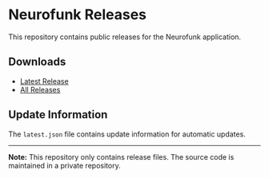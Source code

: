 # Neurofunk Releases

This repository contains public releases for the Neurofunk application.

## Downloads

- [Latest Release](https://github.com/railstride/Neurofunk/releases/latest)
- [All Releases](https://github.com/railstride/Neurofunk/releases)

## Update Information

The `latest.json` file contains update information for automatic updates.

---

**Note:** This repository only contains release files. The source code is maintained in a private repository.
